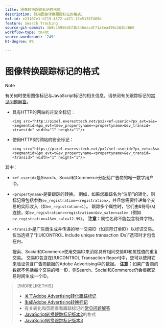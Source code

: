 ```yaml
---
title: 图像转换跟踪标记的格式
description: 引用图像转换跟踪标记的格式。
exl-id: e23107e1-b719-4572-a471-13e51387465d
feature: Search Tracking
source-git-commit: 4b9cc5956d573b346eacdf71a8ea490c162b4660
workflow-type: tm+mt
source-wordcount: '249'
ht-degree: 0%

---
```


# 图像转换跟踪标记的格式

>[!NOTE]
>
>有关何时使用图像标记与JavaScript标记的相关信息，请参阅有关跟踪标记的[常见问题解答](/help/search-social-commerce/tracking/faqs-conversion-page-view-tracking-tags.md)。

* 具有HTTP的网站的非安全标记：

  `<img src="http://pixel.everesttech.net/px2/<ef-userid>?px_evt=s&s=<segmentid>&px_evt=t&ev_propertyname=<propertyname>&ev_transid=<transid>" width="1" height="1"/>`

* 使用HTTPS的网站的安全标记：

  `<img src="https://pixel.everesttech.net/px2/<ef-userid>?px_evt=s&s=<segmentid>&px_evt=t&ev_propertyname=<propertyname>&ev_transid=<transid>" width="1" height="1"/>`

其中：

* `<ef-userid>`是Search、Social和Commerce分配给广告商的唯一数字用户ID。

* `<propertyname>`是要跟踪的转换。 例如，如果您跟踪名为“注册”的转化，则标记将包括参数`ev_registration=<registration>`，并且您需要传递每个交易的实际收入（如`ev_registration=1`）。 跟踪多个属性时，它们由&amp;符号(`&`)连接，如`ev_registration=<registration>&ev_sale=<sale>`（例如`ev_registration=1&ev_sale=12.99`）。 **注意：**&#x200B;属性名称不能包含特殊字符。

* `<transid>`是广告商生成并传递的唯一交易ID（如实际订单ID）以标识交易。 仅当选择了“[!UICONTROL Include unique transaction IDs]”选项时才包含在内。

  搜索、Social和Commerce使用交易ID来消除具有相同交易ID和属性值的重复交易。 交易ID包含在[!UICONTROL Transaction Report]中，您可以使用它来验证包含广告商数据的Adobe Advertising中的数据。 **注意：**&#x200B;如果广告商的数据不包括每个交易的唯一ID，则Search、Social和Commerce仍会根据交易时间生成一个ID。

<!-- add more links -->

>[!MORELIKETHIS]
>
>* [关于Adobe Advertising转化跟踪标记](/help/search-social-commerce/tracking/conversion-tracking-advertising.md)
>* [生成Adobe Advertising转换标记](/help/search-social-commerce/tools/conversion-tag-generate.md)
>* 有关转化和页面查看跟踪标记的[常见问题解答](/help/search-social-commerce/tracking/faqs-conversion-page-view-tracking-tags.md)
>* [JavaScript转换跟踪标记版本2](format-conversion-tag-jsv2.md)的格式
>* [JavaScript转换跟踪标记版本3](format-conversion-tag-jsv3.md)

